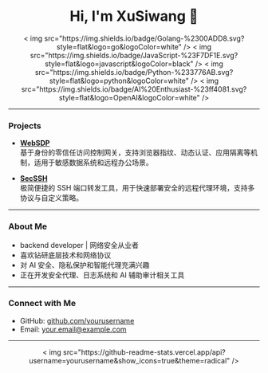 <h1 align="center">Hi, I'm XuSiwang 👋</h1>

<p align="center">
  < img src="https://img.shields.io/badge/Golang-%2300ADD8.svg?style=flat&logo=go&logoColor=white" />
  < img src="https://img.shields.io/badge/JavaScript-%23F7DF1E.svg?style=flat&logo=javascript&logoColor=black" />
  < img src="https://img.shields.io/badge/Python-%233776AB.svg?style=flat&logo=python&logoColor=white" />
  < img src="https://img.shields.io/badge/AI%20Enthusiast-%23ff4081.svg?style=flat&logo=OpenAI&logoColor=white" />
</p >

---

### Projects

- **[WebSDP](https://github.com/yourusername/websdp)**  
  基于身份的零信任访问控制网关，支持浏览器指纹、动态认证、应用隔离等机制，适用于敏感数据系统和远程办公场景。

- **[SecSSH](https://github.com/yourusername/secssh)**  
  极简便捷的 SSH 端口转发工具，用于快速部署安全的远程代理环境，支持多协议与自定义策略。

---

### About Me

- backend developer | 网络安全从业者
- 喜欢钻研底层技术和网络协议
- 对 AI 安全、隐私保护和智能代理充满兴趣
- 正在开发安全代理、日志系统和 AI 辅助审计相关工具

---

### Connect with Me

- GitHub: [github.com/yourusername](https://github.com/yourusername)
- Email: your.email@example.com

---

<p align="center">
  < img src="https://github-readme-stats.vercel.app/api?username=yourusername&show_icons=true&theme=radical" />
</p >
